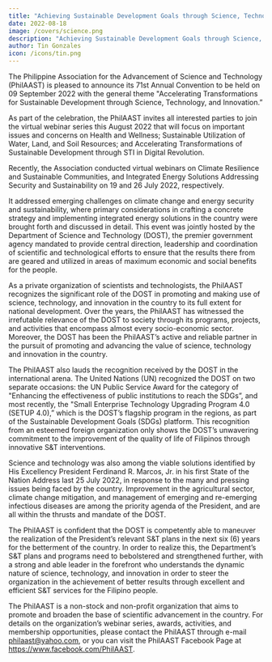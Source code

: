 ```yaml
---
title: "Achieving Sustainable Development Goals through Science, Technology, and Innovation"
date: 2022-08-18
image: /covers/science.png
description: "Achieving Sustainable Development Goals through Science, Technology, and Innovation"
author: Tin Gonzales
icon: /icons/tin.png
---
```




The Philippine Association for the Advancement of Science and Technology (PhilAAST) is pleased to announce its 71st Annual Convention to be held on 09 September 2022 with the general theme "Accelerating Transformations for Sustainable Development through Science, Technology, and Innovation.” 

As part of the celebration, the PhilAAST invites all interested parties to join the virtual webinar series this August 2022 that will focus on important issues and concerns on Health and Wellness; Sustainable Utilization of Water, Land, and Soil Resources; and Accelerating Transformations of Sustainable Development through STI in Digital Revolution.

Recently, the Association conducted virtual webinars on Climate Resilience and Sustainable Communities, and Integrated Energy Solutions Addressing Security and Sustainability on 19 and 26 July 2022, respectively. 

It addressed emerging challenges on climate change and energy security and sustainability, where primary considerations in crafting a concrete strategy and implementing integrated energy solutions in the country were brought forth and discussed in detail. This event was jointly hosted by the Department of Science and Technology (DOST), the premier government agency mandated to provide central direction, leadership and coordination of scientific and technological efforts to ensure that the results there from are geared and utilized in areas of maximum economic and social benefits for the people.

As a private organization of scientists and technologists, the PhilAAST recognizes the significant role of the DOST in promoting and making use of science, technology, and innovation in the country to its full extent for national development. Over the years, the
PhilAAST has witnessed the irrefutable relevance of the DOST to society through its programs, projects, and activities that encompass almost every socio-economic sector. Moreover, the DOST has been the PhilAAST’s active and reliable partner in the pursuit of promoting and advancing the value of science, technology and innovation in the country.

The PhilAAST also lauds the recognition received by the DOST in the international arena. The United Nations (UN) recognized the DOST on two separate occasions: the UN Public Service Award for the category of "Enhancing the effectiveness of public institutions to reach the SDGs”, and most recently, the "Small Enterprise Technology Upgrading Program 4.0 (SETUP 4.0),” which is the DOST’s flagship program in the regions, as part of the Sustainable Development Goals (SDGs) platform. This recognition from an esteemed foreign organization only shows the DOST’s unwavering commitment to the improvement of the quality of life of Filipinos through innovative S&T interventions.

Science and technology was also among the viable solutions identified by His Excellency President Ferdinand R. Marcos, Jr. in his first State of the Nation Address last 25 July 2022, in response to the many and pressing issues being faced by the country. Improvement in the agricultural sector, climate change mitigation, and management of emerging and re-emerging infectious diseases are among the priority agenda of the President, and are all within the thrusts and mandate of the DOST. 

The PhilAAST is confident that the DOST is competently able to maneuver the realization of the President’s relevant S&T plans in the next six (6) years for the betterment of the country. In order to realize this, the Department’s S&T plans and programs need to bebolstered and strengthened further, with a strong and able leader in the forefront who understands the dynamic nature of science, technology, and innovation in order to steer the organization in the achievement of better results through excellent and efficient S&T services for the Filipino people.

The PhilAAST is a non-stock and non-profit organization that aims to promote and
broaden the base of scientific advancement in the country. For details on the organization’s webinar series, awards, activities, and membership opportunities, please contact the PhilAAST through e-mail philaast@yahoo.com,  or you can visit the PhilAAST Facebook Page at https://www.facebook.com/PhilAAST.


